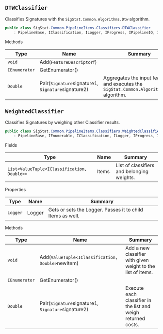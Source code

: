 ## `DTWClassifier`

Classifies Signatures with the `SigStat.Common.Algorithms.Dtw` algorithm.
```csharp
public class SigStat.Common.PipelineItems.Classifiers.DTWClassifier
    : PipelineBase, IClassification, ILogger, IProgress, IPipelineIO, IEnumerable

```

Methods

| Type | Name | Summary | 
| --- | --- | --- | 
| `void` | Add(`FeatureDescriptor`f) |  | 
| `IEnumerator` | GetEnumerator() |  | 
| `Double` | Pair(`Signature`signature1, `Signature`signature2) | Aggregates the input features and executes the `SigStat.Common.Algorithms.Dtw` algorithm. | 


## `WeightedClassifier`

Classifies Signatures by weighing other Classifier results.
```csharp
public class SigStat.Common.PipelineItems.Classifiers.WeightedClassifier
    : PipelineBase, IEnumerable, IClassification, ILogger, IProgress, IPipelineIO

```

Fields

| Type | Name | Summary | 
| --- | --- | --- | 
| `List<ValueTuple<IClassification, Double>>` | Items | List of classifiers and belonging weights. | 


Properties

| Type | Name | Summary | 
| --- | --- | --- | 
| `Logger` | Logger | Gets or sets the Logger. Passes it to child Items as well. | 


Methods

| Type | Name | Summary | 
| --- | --- | --- | 
| `void` | Add(`ValueTuple<IClassification, Double>`newItem) | Add a new classifier with given weight to the list of items. | 
| `IEnumerator` | GetEnumerator() |  | 
| `Double` | Pair(`Signature`signature1, `Signature`signature2) | Execute each classifier in the list and weigh returned costs. | 


